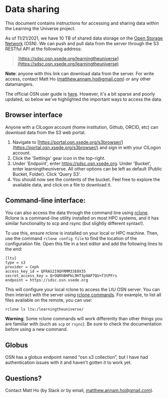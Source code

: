 Data sharing
============

This document contains instructions for accessing and sharing data within the Learning the Universe project.

As of 11/21/2021, we have 10 TB of shared data storage on the [Open Storage Network](https://www.openstoragenetwork.org/) (OSN). We can push and pull data from the server through the S3 RESTful API at the following address:

>[https://sdsc.osn.xsede.org/learningtheuniverse](https://sdsc.osn.xsede.org/learningtheuniverse)

**Note**: anyone with this link can download data from the server. For write access, contact Matt Ho (matthew.annam.ho@gmail.com) or any other datamangers.

The official OSN user guide is [here](https://www.openstoragenetwork.org/wp-content/uploads/2021/04/OSN-UserGuide.pdf). However, it's a bit sparse and poorly updated, so below we've highlighted the important ways to access the data.

## Browser interface
Anyone with a CILogon account (home institution, Github, ORCID, etc) can download data from the S3 web portal. 
1. Navigate to [https://portal.osn.xsede.org/s3browser/](https://portal.osn.xsede.org/s3browser/) and sign in with your CILogon account.
2. Click the 'Settings' gear icon in the top-right.
3. Under 'Endpoint', enter https://sdsc.osn.xsede.org. Under 'Bucket', enter learningtheuniverse. All other options can be left as default (Public Bucket, Folder). Click 'Query S3'.
4. You should now see the contents of the bucket. Feel free to explore the available data, and click on a file to download it.


## Command-line interface: 
You can also access the data through the command line using [rclone](https://rclone.org/). Rclone is a command-line utility installed on most HPC systems, and it has similar functionality to scp and rsync (but slightly different syntax!).

To use this, ensure rclone is installed on your local or HPC machine. Then, use the command `rclone config file` to find the location of the configuration file. Open this file in a text editor and add the following lines to the end:

```
[ltu]
type = s3
provider = Ceph
access_key_id = QFRAS2I9QFRMM33E0X35
secret_access_key = QrOQRhBHPkL9HT3p9AP7QU+f3tPFrs
endpoint = https://sdsc.osn.xsede.org
```
This will configure your local rclone to access the LtU OSN server. You can then interact with the server using [rclone commands](https://rclone.org/docs/). For example, to list all files available on the remote, you can use:
```bash
rclone ls ltu:/learningtheuniverse/
```
**Warning**: Some rclone commands will work differently than other things you are familiar with (such as `scp` or `rsync`). Be sure to check the documentation before using a new command.

## Globus
OSN has a globus endpoint named “osn s3 collection”, but I have had authentication issues with it and haven’t gotten it to work yet.


## Questions?
Contact Matt Ho (by Slack or by email, matthew.annam.ho@gmail.com).
